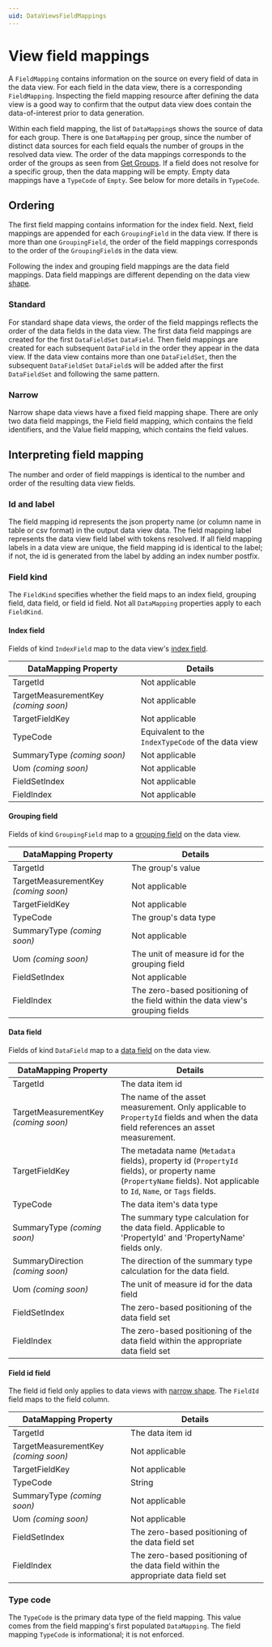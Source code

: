 ```yaml
---
uid: DataViewsFieldMappings
---
```


# View field mappings

A `FieldMapping` contains information on the source on every field of data in the data view. For each field in the data view, there is a corresponding `FieldMapping`. Inspecting the field mapping resource after defining the data view is a good way to confirm that the output data view does contain the data-of-interest prior to data generation.

Within each field mapping, the list of `DataMapping`s shows the source of data for each group. There is one `DataMapping` per group, since the number of distinct data sources for each field equals the number of groups in the resolved data view. The order of the data mappings corresponds to the order of the groups as seen from [Get Groups](xref:ResolvedDataViewAPI#get-groups). If a field does not resolve for a specific group, then the data mapping will be empty. Empty data mappings have a `TypeCode` of `Empty`. See below for more details in `TypeCode`.

## Ordering
The first field mapping contains information for the index field. Next, field mappings are appended for each `GroupingField` in the data view. If there is more than one `GroupingField`, the order of the field mappings corresponds to the order of the `GroupingField`s in the data view.

Following the index and grouping field mappings are the data field mappings. Data field mappings are different depending on the data view [shape](xref:DataViewShape).

### Standard
For standard shape data views, the order of the field mappings reflects the order of the data fields in the data view. The first data field mappings are created for the first `DataFieldSet` `DataField`. Then field mappings are created for each subsequent `DataField` in the order they appear in the data view. If the data view contains more than one `DataFieldSet`, then the subsequent `DataFieldSet` `DataField`s will be added after the first `DataFieldSet` and following the same pattern.

### Narrow
Narrow shape data views have a fixed field mapping shape. There are only two data field mappings, the Field field mapping, which contains the field identifiers, and the Value field mapping, which contains the field values.

## Interpreting field mapping
The number and order of field mappings is identical to the number and order of the resulting data view fields. 

### Id and label
The field mapping id represents the json property name (or column name in table or csv format) in the output data view data. The field mapping label represents the data view field label with tokens resolved. If all field mapping labels in a data view are unique, the field mapping id is identical to the label; if not, the id is generated from the label by adding an index number postfix. 

### Field kind
The `FieldKind` specifies whether the field maps to an index field, grouping field, data field, or field id field. Not all `DataMapping` properties apply to each `FieldKind`.

#### Index field
Fields of kind `IndexField` map to the data view's [index field](xref:DataViewsQuickStartDefine#include-the-index-field).

| DataMapping Property | Details |
|--|--|
| TargetId | Not applicable |
| TargetMeasurementKey *(coming soon)* | Not applicable |
| TargetFieldKey | Not applicable |
| TypeCode | Equivalent to the `IndexTypeCode` of the data view |
| SummaryType *(coming soon)* | Not applicable|
| Uom *(coming soon)* | Not applicable |
| FieldSetIndex | Not applicable |
| FieldIndex | Not applicable |

#### Grouping field
Fields of kind `GroupingField` map to a [grouping field](xref:DataViewsGrouping) on the data view.

| DataMapping Property | Details |
|--|--|
| TargetId | The group's value |
| TargetMeasurementKey *(coming soon)* | Not applicable |
| TargetFieldKey | Not applicable |
| TypeCode | The group's data type |
| SummaryType *(coming soon)* | Not applicable|
| Uom *(coming soon)* | The unit of measure id for the grouping field |
| FieldSetIndex | Not applicable |
| FieldIndex | The zero-based positioning of the field within the data view's grouping fields |

#### Data field
Fields of kind `DataField` map to a [data field](xref:DataViewsFieldSets) on the data view.

| DataMapping Property | Details |
|--|--|
| TargetId | The data item id |
| TargetMeasurementKey *(coming soon)* | The name of the asset measurement. Only applicable to `PropertyId` fields and when the data field references an asset measurement. |
| TargetFieldKey | The metadata name (`Metadata` fields), property id (`PropertyId` fields), or property name (`PropertyName` fields). Not applicable to `Id`, `Name`, or `Tags` fields. |
| TypeCode | The data item's data type |
| SummaryType *(coming soon)* | The summary type calculation for the data field. Applicable to 'PropertyId' and 'PropertyName' fields only. |
| SummaryDirection *(coming soon)* | The direction of the summary type calculation for the data field. |
| Uom *(coming soon)*| The unit of measure id for the data field |
| FieldSetIndex | The zero-based positioning of the data field set |
| FieldIndex | The zero-based positioning of the data field within the appropriate data field set |

#### Field id field
The field id field only applies to data views with [narrow shape](xref:DataViewShape#narrow-shape). The `FieldId` field maps to the field column.

| DataMapping Property | Details |
|--|--|
| TargetId | The data item id |
| TargetMeasurementKey *(coming soon)* | Not applicable |
| TargetFieldKey | Not applicable |
| TypeCode | String |
| SummaryType *(coming soon)* | Not applicable|
| Uom *(coming soon)* | Not applicable |
| FieldSetIndex | The zero-based positioning of the data field set |
| FieldIndex | The zero-based positioning of the data field within the appropriate data field set |

### Type code
The `TypeCode` is the primary data type of the field mapping. This value comes from the field mapping's first populated `DataMapping`. The field mapping `TypeCode` is informational; it is not enforced.
